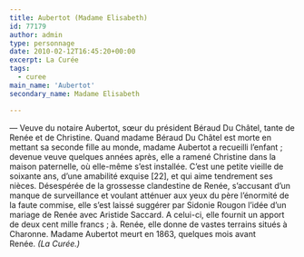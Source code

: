 ```yaml
---
title: Aubertot (Madame Elisabeth)
id: 77179
author: admin
type: personnage
date: 2010-02-12T16:45:20+00:00
excerpt: La Curée
tags:
  - curee
main_name: 'Aubertot'
secondary_name: Madame Elisabeth

---
```

— Veuve du notaire Aubertot, sœur du président Béraud Du Châtel, tante de Renée et de Christine. Quand madame Béraud Du Châtel est morte en mettant sa seconde fille au monde, madame Aubertot a recueilli l&rsquo;enfant ; devenue veuve quelques années après, elle a ramené Christine dans la maison paternelle, où elle-même s&rsquo;est installée. C&rsquo;est une petite vieille de soixante ans, d&rsquo;une amabilité exquise [22], et qui aime tendrement ses nièces. Désespérée de la grossesse clandestine de Renée, s&rsquo;accusant d&rsquo;un manque de surveillance et voulant atténuer aux yeux du père l&rsquo;énormité de la faute commise, elle s&rsquo;est laissé suggérer par Sidonie Rougon l&rsquo;idée d&rsquo;un mariage de Renée avec Aristide Saccard. A celui-ci, elle fournit un apport de deux cent mille francs ; à. Renée, elle donne de vastes terrains situés à Charonne. Madame Aubertot meurt en 1863, quelques mois avant Renée. _(La Curée.)_